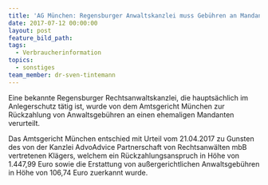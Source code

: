 ```yaml
---
title: 'AG München: Regensburger Anwaltskanzlei muss Gebühren an Mandant zurückzahlen'
date: 2017-07-12 00:00:00
layout: post
feature_bild_path:
tags:
  - Verbraucherinformation
topics:
  - sonstiges
team_member: dr-sven-tintemann
---
```



Eine bekannte Regensburger Rechtsanwaltskanzlei, die haupts&auml;chlich im Anlegerschutz t&auml;tig ist, wurde von dem Amtsgericht M&uuml;nchen zur R&uuml;ckzahlung von Anwaltsgeb&uuml;hren an einen ehemaligen Mandanten verurteilt.

Das Amtsgericht M&uuml;nchen entschied mit Urteil vom 21.04.2017 zu Gunsten des von der Kanzlei AdvoAdvice Partnerschaft von Rechtsanw&auml;lten mbB vertretenen Kl&auml;gers, welchem ein R&uuml;ckzahlungsanspruch in H&ouml;he von 1.447,99 Euro sowie die Erstattung von au&szlig;ergerichtlichen Anwaltsgeb&uuml;hren in H&ouml;he von 106,74 Euro zuerkannt wurde.&nbsp;

&nbsp;